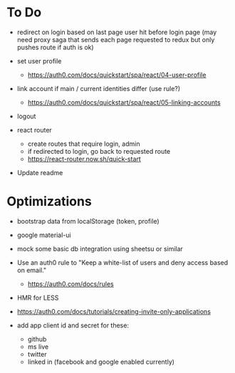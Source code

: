 # To Do
* redirect on login based on last page user hit before login page (may need proxy saga that sends each page requested to redux but only pushes route if auth is ok)
* set user profile
  * https://auth0.com/docs/quickstart/spa/react/04-user-profile
* link account if main / current identities differ (use rule?)
  * https://auth0.com/docs/quickstart/spa/react/05-linking-accounts
* logout

* react router
  * create routes that require login, admin
  * if redirected to login, go back to requested route
  * https://react-router.now.sh/quick-start
* Update readme

# Optimizations
* bootstrap data from localStorage (token, profile)
* google material-ui
* mock some basic db integration using sheetsu or similar
* Use an auth0 rule to "Keep a white-list of users and deny access based on email."
  * https://auth0.com/docs/rules
* HMR for LESS
* https://auth0.com/docs/tutorials/creating-invite-only-applications

* add app client id and secret for these:
  * github
  * ms live
  * twitter
  * linked in
  (facebook and google enabled currently)
